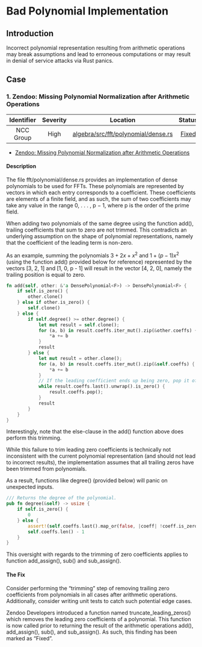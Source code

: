 # Bad Polynomial Implementation

## Introduction

Incorrect polynomial representation resulting from arithmetic operations may break assumptions and lead to erroneous computations or may result in denial of service attacks via Rust panics.

## Case
### 1. Zendoo: Missing Polynomial Normalization after Arithmetic Operations
| Identifier | Severity | Location | Status |
| :--------: | :------: | :------: | :----: |
| NCC Group | High | [algebra/src/fft/polynomial/dense.rs](https://github.com/HorizenOfficial/ginger-lib/blob/35cd278f24f70b498095190e360754b2c13cc4b8/algebra/src/fft/polynomial/dense.rs#L182C1-L208C2) | [Fixed](https://github.com/HorizenOfficial/ginger-lib/pull/112/commits/8e377aa3ba7e383681a5a3421b7bce67c201f8f7)|

- [Zendoo: Missing Polynomial Normalization after Arithmetic Operations](https://research.nccgroup.com/2021/11/30/public-report-zendoo-proof-verifier-cryptography-review/)

#### Description

The file fft/polynomial/dense.rs provides an implementation of dense polynomials to be used for FFTs. These polynomials are represented by vectors in which each entry corresponds to a coefficient. These coefficients are elements of a finite field, and as such, the sum of two coefficients may take any value in the range 0, . . . , p − 1, where p is the order of the prime field.

When adding two polynomials of the same degree using the function add(), trailing coefficients that sum to zero are not trimmed. This contradicts an underlying assumption on the shape of polynomial representations, namely that the coefficient of the leading term is non-zero.

As an example, summing the polynomials $3+2x+x^2$ and $1+(p-1)x^2$ (using the function add() provided below for reference) represented by the vectors [3, 2, 1] and [1, 0, p - 1] will result in the vector [4, 2, 0], namely the trailing position is equal to zero.

```Rust
fn add(self, other: &'a DensePolynomial<F>) -> DensePolynomial<F> {
    if self.is_zero() {
        other.clone()
    } else if other.is_zero() {
        self.clone()
    } else {
        if self.degree() >= other.degree() {
            let mut result = self.clone();
            for (a, b) in result.coeffs.iter_mut().zip(&other.coeffs) {
                *a += b
            }
            result
        } else {
            let mut result = other.clone();
            for (a, b) in result.coeffs.iter_mut().zip(&self.coeffs) {
                *a += b
            }
            // If the leading coefficient ends up being zero, pop it off.
            while result.coeffs.last().unwrap().is_zero() {
                result.coeffs.pop();
            }
            result
        }
    }
}
```

Interestingly, note that the else-clause in the add() function above does perform this trimming.

While this failure to trim leading zero coefficients is technically not inconsistent with the current polynomial representation (and should not lead to incorrect results), the implementation assumes that all trailing zeros have been trimmed from polynomials.

As a result, functions like degree() (provided below) will panic on unexpected inputs.

```Rust
/// Returns the degree of the polynomial.
pub fn degree(&self) -> usize {
    if self.is_zero() {
        0
    } else {
        assert!(self.coeffs.last().map_or(false, |coeff| !coeff.is_zero()));
        self.coeffs.len() - 1
    }
}
```

This oversight with regards to the trimming of zero coefficients applies to function add_assign(), sub() and sub_assign().

#### The Fix

Consider performing the “trimming” step of removing trailing zero coefficients from polynomials in all cases after arithmetic operations. Additionally, consider writing unit tests to catch such potential edge cases.

Zendoo Developers introduced a function named truncate_leading_zeros() which removes the leading zero coefficients of a polynomial. This function is now called prior to returning the result of the arithmetic operations add(), add_assign(), sub(), and sub_assign(). As such, this finding has been marked as “Fixed”.
